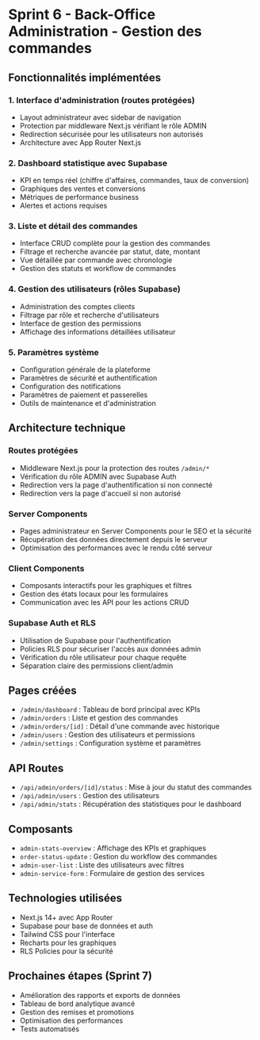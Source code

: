 # Sprint 6 - Back-Office Administration - Gestion des commandes

## Fonctionnalités implémentées

### 1. Interface d'administration (routes protégées)
- Layout administrateur avec sidebar de navigation
- Protection par middleware Next.js vérifiant le rôle ADMIN
- Redirection sécurisée pour les utilisateurs non autorisés
- Architecture avec App Router Next.js

### 2. Dashboard statistique avec Supabase
- KPI en temps réel (chiffre d'affaires, commandes, taux de conversion)
- Graphiques des ventes et conversions
- Métriques de performance business
- Alertes et actions requises

### 3. Liste et détail des commandes
- Interface CRUD complète pour la gestion des commandes
- Filtrage et recherche avancée par statut, date, montant
- Vue détaillée par commande avec chronologie
- Gestion des statuts et workflow de commandes

### 4. Gestion des utilisateurs (rôles Supabase)
- Administration des comptes clients
- Filtrage par rôle et recherche d'utilisateurs
- Interface de gestion des permissions
- Affichage des informations détaillées utilisateur

### 5. Paramètres système
- Configuration générale de la plateforme
- Paramètres de sécurité et authentification
- Configuration des notifications
- Paramètres de paiement et passerelles
- Outils de maintenance et d'administration

## Architecture technique

### Routes protégées
- Middleware Next.js pour la protection des routes `/admin/*`
- Vérification du rôle ADMIN avec Supabase Auth
- Redirection vers la page d'authentification si non connecté
- Redirection vers la page d'accueil si non autorisé

### Server Components
- Pages administrateur en Server Components pour le SEO et la sécurité
- Récupération des données directement depuis le serveur
- Optimisation des performances avec le rendu côté serveur

### Client Components
- Composants interactifs pour les graphiques et filtres
- Gestion des états locaux pour les formulaires
- Communication avec les API pour les actions CRUD

### Supabase Auth et RLS
- Utilisation de Supabase pour l'authentification
- Policies RLS pour sécuriser l'accès aux données admin
- Vérification du rôle utilisateur pour chaque requête
- Séparation claire des permissions client/admin

## Pages créées
- `/admin/dashboard` : Tableau de bord principal avec KPIs
- `/admin/orders` : Liste et gestion des commandes
- `/admin/orders/[id]` : Détail d'une commande avec historique
- `/admin/users` : Gestion des utilisateurs et permissions
- `/admin/settings` : Configuration système et paramètres

## API Routes
- `/api/admin/orders/[id]/status` : Mise à jour du statut des commandes
- `/api/admin/users` : Gestion des utilisateurs
- `/api/admin/stats` : Récupération des statistiques pour le dashboard

## Composants
- `admin-stats-overview` : Affichage des KPIs et graphiques
- `order-status-update` : Gestion du workflow des commandes
- `admin-user-list` : Liste des utilisateurs avec filtres
- `admin-service-form` : Formulaire de gestion des services

## Technologies utilisées
- Next.js 14+ avec App Router
- Supabase pour base de données et auth
- Tailwind CSS pour l'interface
- Recharts pour les graphiques
- RLS Policies pour la sécurité

## Prochaines étapes (Sprint 7)
- Amélioration des rapports et exports de données
- Tableau de bord analytique avancé
- Gestion des remises et promotions
- Optimisation des performances
- Tests automatisés 